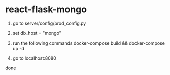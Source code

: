 # react-flask-mongo
1. go to server/config/prod_config.py
2. set db_host = "mongo"

3. run the following commands
docker-compose build && docker-compose up -d

4. go to localhost:8080

done
